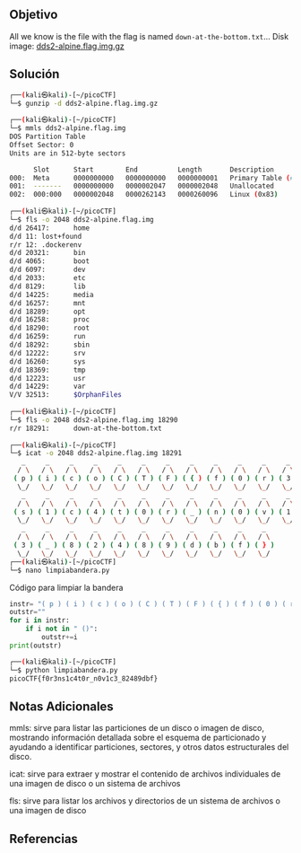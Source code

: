 ## Objetivo
All we know is the file with the flag is named `down-at-the-bottom.txt`... Disk image: [dds2-alpine.flag.img.gz](https://mercury.picoctf.net/static/9061ae8456a4ff51098c5183d910a080/dds2-alpine.flag.img.gz)
## Solución
```bash
┌──(kali㉿kali)-[~/picoCTF]
└─$ gunzip -d dds2-alpine.flag.img.gz
                                                                                                                                                                 
┌──(kali㉿kali)-[~/picoCTF]
└─$ mmls dds2-alpine.flag.img 
DOS Partition Table
Offset Sector: 0
Units are in 512-byte sectors

      Slot      Start        End          Length       Description
000:  Meta      0000000000   0000000000   0000000001   Primary Table (#0)
001:  -------   0000000000   0000002047   0000002048   Unallocated
002:  000:000   0000002048   0000262143   0000260096   Linux (0x83)
                                                                                                                                                                 
┌──(kali㉿kali)-[~/picoCTF]
└─$ fls -o 2048 dds2-alpine.flag.img                                              
d/d 26417:      home
d/d 11: lost+found
r/r 12: .dockerenv
d/d 20321:      bin
d/d 4065:       boot
d/d 6097:       dev
d/d 2033:       etc
d/d 8129:       lib
d/d 14225:      media
d/d 16257:      mnt
d/d 18289:      opt
d/d 16258:      proc
d/d 18290:      root
d/d 16259:      run
d/d 18292:      sbin
d/d 12222:      srv
d/d 16260:      sys
d/d 18369:      tmp
d/d 12223:      usr
d/d 14229:      var
V/V 32513:      $OrphanFiles
                                                                                                                                                                 
┌──(kali㉿kali)-[~/picoCTF]
└─$ fls -o 2048 dds2-alpine.flag.img 18290
r/r 18291:      down-at-the-bottom.txt
                                                                                                                                                                 
┌──(kali㉿kali)-[~/picoCTF]
└─$ icat -o 2048 dds2-alpine.flag.img 18291
   _     _     _     _     _     _     _     _     _     _     _     _     _  
  / \   / \   / \   / \   / \   / \   / \   / \   / \   / \   / \   / \   / \ 
 ( p ) ( i ) ( c ) ( o ) ( C ) ( T ) ( F ) ( { ) ( f ) ( 0 ) ( r ) ( 3 ) ( n )
  \_/   \_/   \_/   \_/   \_/   \_/   \_/   \_/   \_/   \_/   \_/   \_/   \_/ 
   _     _     _     _     _     _     _     _     _     _     _     _     _  
  / \   / \   / \   / \   / \   / \   / \   / \   / \   / \   / \   / \   / \ 
 ( s ) ( 1 ) ( c ) ( 4 ) ( t ) ( 0 ) ( r ) ( _ ) ( n ) ( 0 ) ( v ) ( 1 ) ( c )
  \_/   \_/   \_/   \_/   \_/   \_/   \_/   \_/   \_/   \_/   \_/   \_/   \_/ 
   _     _     _     _     _     _     _     _     _     _     _  
  / \   / \   / \   / \   / \   / \   / \   / \   / \   / \   / \ 
 ( 3 ) ( _ ) ( 8 ) ( 2 ) ( 4 ) ( 8 ) ( 9 ) ( d ) ( b ) ( f ) ( } )
  \_/   \_/   \_/   \_/   \_/   \_/   \_/   \_/   \_/   \_/   \_/ 
┌──(kali㉿kali)-[~/picoCTF]
└─$ nano limpiabandera.py                  
````

Código para limpiar la bandera
```python
instr= "( p ) ( i ) ( c ) ( o ) ( C ) ( T ) ( F ) ( { ) ( f ) ( 0 ) ( r ) ( 3 ) ( n ) ( s ) ( 1 ) ( c ) ( 4 ) ( t ) ( 0 ) ( r ) ( _ ) ( n ) ( 0 ) ( v ) ( 1 ) ( c ) ( 3 ) ( _ ) ( 8 ) ( 2 ) ( 4 ) ( 8 ) ( 9 ) ( d ) ( b ) ( f ) ( } ) "
outstr=""
for i in instr: 
    if i not in " ()": 
        outstr+=i
print(outstr)


```

```                                                                    bash                                                                                 
┌──(kali㉿kali)-[~/picoCTF]
└─$ python limpiabandera.py
picoCTF{f0r3ns1c4t0r_n0v1c3_82489dbf}                
```
## Notas Adicionales
mmls: sirve para listar las particiones de un disco o imagen de disco, mostrando información detallada sobre el esquema de particionado y ayudando a identificar particiones, sectores, y otros datos estructurales del disco.

icat: sirve para extraer y mostrar el contenido de archivos individuales de una imagen de disco o un sistema de archivos

fls: sirve para listar los archivos y directorios de un sistema de archivos o una imagen de disco
## Referencias
